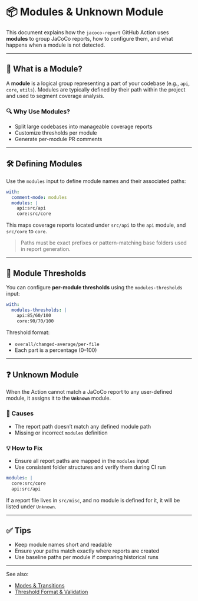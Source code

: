 # 📦 Modules & Unknown Module

This document explains how the `jacoco-report` GitHub Action uses **modules** to group JaCoCo reports, how to configure them, and what happens when a module is not detected.

---

## 🧩 What is a Module?

A **module** is a logical group representing a part of your codebase (e.g., `api`, `core`, `utils`).
Modules are typically defined by their path within the project and used to segment coverage analysis.

### 🔍 Why Use Modules?
- Split large codebases into manageable coverage reports
- Customize thresholds per module
- Generate per-module PR comments

---

## 🛠️ Defining Modules

Use the `modules` input to define module names and their associated paths:

```yaml
with:
  comment-mode: modules
  modules: |
    api:src/api
    core:src/core
```

This maps coverage reports located under `src/api` to the `api` module, and `src/core` to `core`.

> Paths must be exact prefixes or pattern-matching base folders used in report generation.

---

## 🎯 Module Thresholds

You can configure **per-module thresholds** using the `modules-thresholds` input:

```yaml
with:
  modules-thresholds: |
    api:85/60/100
    core:90/70/100
```

Threshold format:
- `overall/changed-average/per-file`
- Each part is a percentage (0–100)

---

## ❓ Unknown Module

When the Action cannot match a JaCoCo report to any user-defined module, it assigns it to the **`Unknown`** module.

### 🧠 Causes
- The report path doesn’t match any defined module path
- Missing or incorrect `modules` definition

### 💡 How to Fix
- Ensure all report paths are mapped in the `modules` input
- Use consistent folder structures and verify them during CI run

```yaml
modules: |
  core:src/core
  api:src/api
```

If a report file lives in `src/misc`, and no module is defined for it, it will be listed under `Unknown`.

---

## ✅ Tips
- Keep module names short and readable
- Ensure your paths match exactly where reports are created
- Use baseline paths per module if comparing historical runs

---

See also:
- [Modes & Transitions](modes-and-transitions.md)
- [Threshold Format & Validation](thresholds.md)
